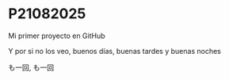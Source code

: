 # P21082025

Mi primer proyecto en GitHub

Y por si no los veo, buenos días, buenas tardes y buenas noches

も一回, も一回
